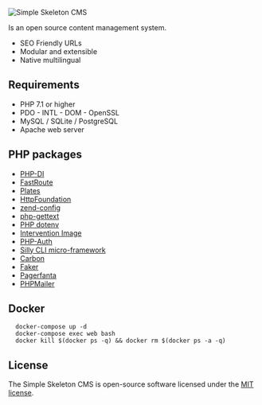 ![Simple Skeleton CMS](https://www.cvsolutions.it/simple-skeleton-cms.png)

Is an open source content management system.

- SEO Friendly URLs
- Modular and extensible
- Native multilingual

## Requirements

  * PHP 7.1 or higher
  * PDO - INTL - DOM - OpenSSL
  * MySQL / SQLite / PostgreSQL
  * Apache web server

## PHP packages

- [PHP-DI](https://github.com/PHP-DI/PHP-DI)
- [FastRoute](https://github.com/nikic/FastRoute)
- [Plates](https://github.com/thephpleague/plates)
- [HttpFoundation](https://github.com/symfony/http-foundation)
- [zend-config](https://github.com/zendframework/zend-config)
- [php-gettext](https://github.com/smmoosavi/php-gettext)
- [PHP dotenv](https://github.com/vlucas/phpdotenv)
- [Intervention Image](https://github.com/Intervention/image)
- [PHP-Auth](https://github.com/delight-im/PHP-Auth)
- [Silly CLI micro-framework](https://github.com/mnapoli/silly)
- [Carbon](https://github.com/briannesbitt/carbon)
- [Faker](https://github.com/fzaninotto/Faker)
- [Pagerfanta](https://github.com/whiteoctober/Pagerfanta)
- [PHPMailer](https://github.com/PHPMailer/PHPMailer)

## Docker

```shell script
  docker-compose up -d
  docker-compose exec web bash
  docker kill $(docker ps -q) && docker rm $(docker ps -a -q)
```
## License
The Simple Skeleton CMS is open-source software licensed under the [MIT license](https://opensource.org/licenses/MIT).
